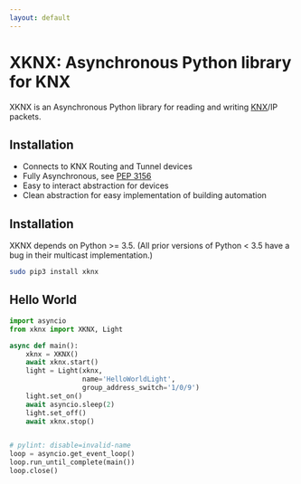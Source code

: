 ```yaml
---
layout: default
---
```


# [](#header-1)XKNX: Asynchronous Python library for KNX

XKNX is an Asynchronous  Python library for reading and writing [KNX](https://en.wikipedia.org/wiki/KNX_(standard))/IP packets. 

## [](#header-2)Installation

* Connects to KNX Routing and Tunnel devices
* Fully Asynchronous, see [PEP 3156](https://www.python.org/dev/peps/pep-3156/)
* Easy to interact abstraction for devices
* Clean abstraction for easy implementation of building automation


## [](#header-2)Installation

XKNX depends on Python >= 3.5. (All prior versions of Python < 3.5 have a bug in their multicast implementation.)

```bash
sudo pip3 install xknx
``` 

## [](#header-2)Hello World

```python
import asyncio
from xknx import XKNX, Light

async def main():
    xknx = XKNX()
    await xknx.start()
    light = Light(xknx,
                  name='HelloWorldLight',
                  group_address_switch='1/0/9')
    light.set_on()
    await asyncio.sleep(2)
    light.set_off()
    await xknx.stop()


# pylint: disable=invalid-name
loop = asyncio.get_event_loop()
loop.run_until_complete(main())
loop.close()
```



